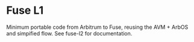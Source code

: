 Fuse L1
=======

Minimum portable code from Arbitrum to Fuse, reusing the AVM + ArbOS and simpified flow.
See fuse-l2 for documentation.


